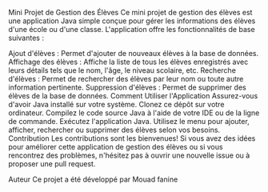 Mini Projet de Gestion des Élèves
Ce mini projet de gestion des élèves est une application Java simple conçue pour gérer les informations des élèves d'une école ou d'une classe. L'application offre les fonctionnalités de base suivantes :

Ajout d'élèves : Permet d'ajouter de nouveaux élèves à la base de données.
Affichage des élèves : Affiche la liste de tous les élèves enregistrés avec leurs détails tels que le nom, l'âge, le niveau scolaire, etc.
Recherche d'élèves : Permet de rechercher des élèves par leur nom ou toute autre information pertinente.
Suppression d'élèves : Permet de supprimer des élèves de la base de données.
Comment Utiliser l'Application
Assurez-vous d'avoir Java installé sur votre système.
Clonez ce dépôt sur votre ordinateur.
Compilez le code source Java à l'aide de votre IDE ou de la ligne de commande.
Exécutez l'application Java.
Utilisez le menu pour ajouter, afficher, rechercher ou supprimer des élèves selon vos besoins.
Contribution
Les contributions sont les bienvenues! Si vous avez des idées pour améliorer cette application de gestion des élèves ou si vous rencontrez des problèmes, n'hésitez pas à ouvrir une nouvelle issue ou à proposer une pull request.

Auteur
Ce projet a été développé par Mouad fanine
